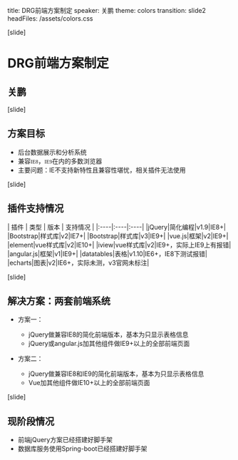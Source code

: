 title: DRG前端方案制定
speaker: 关鹏
theme: colors
transition: slide2
headFiles: /assets/colors.css

[slide]

# DRG前端方案制定
## 关鹏

[slide]

## 方案目标

<style>
code{
    font-family:"";
}
</style>

- 后台数据展示和分析系统
- 兼容`IE8`，`IE9`在内的多数浏览器
- 主要问题：IE不支持新特性且兼容性堪忧，相关插件无法使用

[slide]

## 插件支持情况
    
| 插件 | 类型 | 版本 | 支持情况 | 
|:----|:----|:----|
|jQuery|简化编程|v1.9|IE8+|
|Bootstrap|样式库|v2|IE7+|
|Bootstrap|样式库|v3|IE9+|
|vue.js|框架|v2|IE9+|
|element|vue样式库|v2|IE10+|
|iview|vue样式库|v2|IE9+，实际上IE9上有报错|
|angular.js|框架|v1|IE9+|
|datatables|表格|v1.10|IE6+，IE8下测试报错|
|echarts|图表|v2|IE6+，实际未测，v3官网未标注|

[slide]

## 解决方案：两套前端系统

- 方案一：
    - jQuery做兼容IE8的简化前端版本，基本为只显示表格信息
    - jQuery或angular.js加其他组件做IE9+以上的全部前端页面

- 方案二：
    - jQuery做兼容IE8和IE9的简化前端版本，基本为只显示表格信息
    - Vue加其他组件做IE10+以上的全部前端页面

[slide]

## 现阶段情况

- 前端jQuery方案已经搭建好脚手架
- 数据库服务使用Spring-boot已经搭建好脚手架